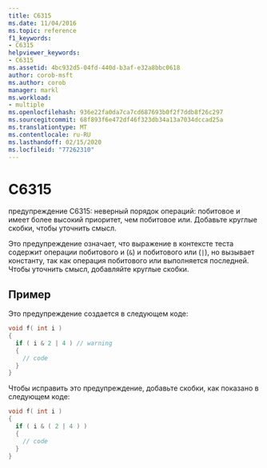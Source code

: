 ```yaml
---
title: C6315
ms.date: 11/04/2016
ms.topic: reference
f1_keywords:
- C6315
helpviewer_keywords:
- C6315
ms.assetid: 4bc932d5-04fd-440d-b3af-e32a8bbc0618
author: corob-msft
ms.author: corob
manager: markl
ms.workload:
- multiple
ms.openlocfilehash: 936e22fa0da7ca7cd687693b0f2f7ddb8f26c297
ms.sourcegitcommit: 68f893f6e472df46f323db34a13a7034dccad25a
ms.translationtype: MT
ms.contentlocale: ru-RU
ms.lasthandoff: 02/15/2020
ms.locfileid: "77262310"
---
```

# <a name="c6315"></a>C6315
предупреждение C6315: неверный порядок операций: побитовое и имеет более высокий приоритет, чем побитовое или. Добавьте круглые скобки, чтобы уточнить смысл.

 Это предупреждение означает, что выражение в контексте теста содержит операции побитового и (`&`) и побитового или (`|`), но вызывает константу, так как операция побитового или выполняется последней. Чтобы уточнить смысл, добавляйте круглые скобки.

## <a name="example"></a>Пример
 Это предупреждение создается в следующем коде:

```cpp
void f( int i )
{
  if ( i & 2 | 4 ) // warning
  {
    // code
  }
}
```

 Чтобы исправить это предупреждение, добавьте скобки, как показано в следующем коде:

```cpp
void f( int i )
{
  if ( i & ( 2 | 4 ) )
  {
    // code
  }
}
```
